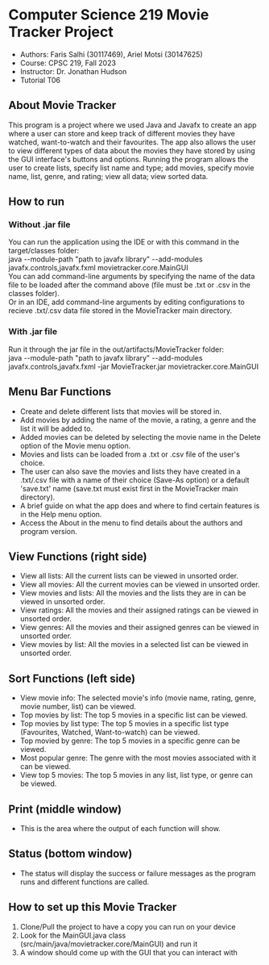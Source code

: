 # Computer Science 219 Movie Tracker Project
* Authors: Faris Salhi (30117469), Ariel Motsi (30147625)
* Course: CPSC 219, Fall 2023
* Instructor: Dr. Jonathan Hudson
* Tutorial T06

## About Movie Tracker
This program is a project where we used Java and Javafx to create an app where a user can store and keep track of different movies they have watched, want-to-watch and their favourites. The app also allows the user to view different types of data about the movies they have stored by using the GUI interface's buttons and options. Running the program allows the user to create lists, specify list name and type; add movies, specify movie name, list, genre, and rating; view all data; view sorted data.

## How to run
### Without .jar file
You can run the application using the IDE or with this command in the target/classes folder: <br>
java --module-path "path to javafx library" --add-modules javafx.controls,javafx.fxml movietracker.core.MainGUI <br>
You can add command-line arguments by specifying the name of the data file to be loaded after the command above (file must be .txt or .csv in the classes folder). <br>
Or in an IDE, add command-line arguments by editing configurations to recieve .txt/.csv data file stored in the MovieTracker main directory.

### With .jar file
Run it through the jar file in the out/artifacts/MovieTracker folder: <br>
java --module-path "path to javafx library" --add-modules javafx.controls,javafx.fxml -jar MovieTracker.jar movietracker.core.MainGUI <br>


## Menu Bar Functions
* Create and delete different lists that movies will be stored in.
* Add movies by adding the name of the movie, a rating, a genre and the list it will be added to.
* Added movies can be deleted by selecting the movie name in the Delete option of the Movie menu option.
* Movies and lists can be loaded from a .txt or .csv file of the user's choice.
* The user can also save the movies and lists they have created in a .txt/.csv file with a name of their choice (Save-As option) or a default 'save.txt' name (save.txt must exist first in the MovieTracker main directory).
* A brief guide on what the app does and where to find certain features is in the Help menu option.
* Access the About in the menu to find details about the authors and program version.

## View Functions (right side)
* View all lists: All the current lists can be viewed in unsorted order.
* View all movies: All the current movies can be viewed in unsorted order.
* View movies and lists: All the movies and the lists they are in can be viewed in unsorted order.
* View ratings: All the movies and their assigned ratings can be viewed in unsorted order.
* View genres: All the movies and their assigned genres can be viewed in unsorted order.
* View movies by list: All the movies in a selected list can be viewed in unsorted order.

## Sort Functions (left side) 
* View movie info: The selected movie's info (movie name, rating, genre, movie number, list) can be viewed.
* Top movies by list: The top 5 movies in a specific list can be viewed.
* Top movies by list type: The top 5 movies in a specific list type (Favourites, Watched, Want-to-watch) can be viewed.
* Top movied by genre: The top 5 movies in a specific genre can be viewed.
* Most popular genre: The genre with the most movies associated with it can be viewed.
* View top 5 movies: The top 5 movies in any list, list type, or genre can be viewed.

## Print (middle window)
* This is the area where the output of each function will show.

## Status (bottom window)
* The status will display the success or failure messages as the program runs and different functions are called.

## How to set up this Movie Tracker
1. Clone/Pull the project to have a copy you can run on your device
2. Look for the MainGUI.java class (src/main/java/movietracker.core/MainGUI) and run it
3. A window should come up with the GUI that you can interact with
